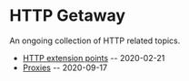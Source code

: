 # HTTP Getaway

An ongoing collection of HTTP related topics.

* [HTTP extension points](ExtensionPoints.md) -- 2020-02-21
* [Proxies](ProxyIntro.md) -- 2020-09-17

